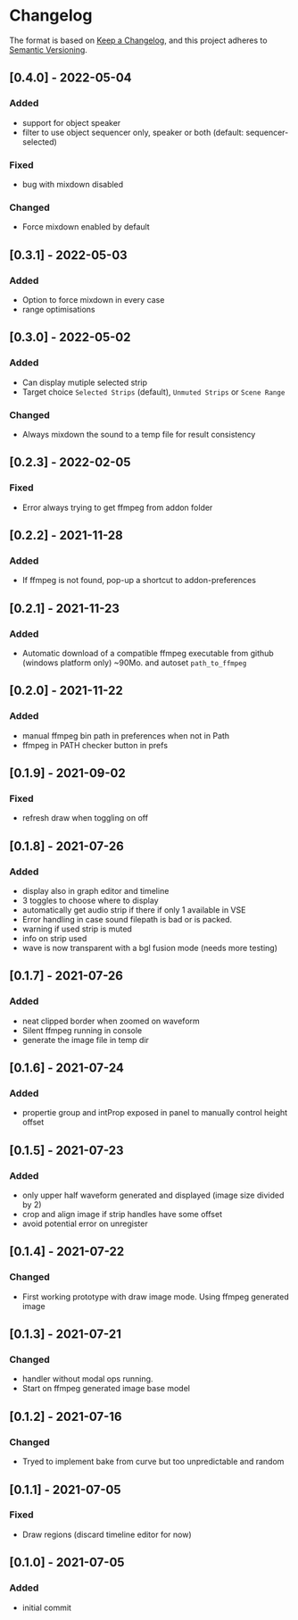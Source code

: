 # Changelog

The format is based on [Keep a Changelog](https://keepachangelog.com/en/1.0.0/),
and this project adheres to [Semantic Versioning](https://semver.org/spec/v2.0.0.html).

<!-- ## [Unreleased] -->

## [0.4.0] - 2022-05-04

### Added
- support for object speaker
- filter to use object sequencer only, speaker or both (default: sequencer-selected)
### Fixed
- bug with mixdown disabled

### Changed
- Force mixdown enabled by default

## [0.3.1] - 2022-05-03

### Added
- Option to force mixdown in every case
- range optimisations

## [0.3.0] - 2022-05-02

### Added
- Can display mutiple selected strip
- Target choice `Selected Strips` (default), `Unmuted Strips` or `Scene Range`
### Changed
- Always mixdown the sound to a temp file for result consistency

## [0.2.3] - 2022-02-05

### Fixed
- Error always trying to get ffmpeg from addon folder

## [0.2.2] - 2021-11-28

### Added
- If ffmpeg is not found, pop-up a shortcut to addon-preferences

## [0.2.1] - 2021-11-23

### Added
- Automatic download of a compatible ffmpeg executable from github (windows platform only) ~90Mo. and autoset `path_to_ffmpeg` 

## [0.2.0] - 2021-11-22

### Added
- manual ffmpeg bin path in preferences when not in Path
- ffmpeg in PATH checker button in prefs

## [0.1.9] - 2021-09-02

### Fixed
- refresh draw when toggling on off

## [0.1.8] - 2021-07-26

### Added
- display also in graph editor and timeline
- 3 toggles to choose where to display
- automatically get audio strip if there if only 1 available in VSE
- Error handling in case sound filepath is bad or is packed.
- warning if used strip is muted
- info on strip used
- wave is now transparent with a bgl fusion mode (needs more testing)

## [0.1.7] - 2021-07-26

### Added
- neat clipped border when zoomed on waveform
- Silent ffmpeg running in console
- generate the image file in temp dir

## [0.1.6] - 2021-07-24

### Added
- propertie group and intProp exposed in panel to manually  control height offset

## [0.1.5] - 2021-07-23

### Added
- only upper half waveform generated and displayed (image size divided by 2)
- crop and align image if strip handles have some offset
- avoid potential error on unregister
## [0.1.4] - 2021-07-22

### Changed
- First working prototype with draw image mode. Using ffmpeg generated image

## [0.1.3] - 2021-07-21

### Changed
- handler without modal ops running.
- Start on ffmpeg generated image base model

## [0.1.2] - 2021-07-16

### Changed
- Tryed to implement bake from curve but too unpredictable and random

## [0.1.1] - 2021-07-05

### Fixed
- Draw regions (discard timeline editor for now)
## [0.1.0] - 2021-07-05

### Added
- initial commit


<!--
Added: for new features.
Changed: for changes in existing functionality.
Deprecated: for soon-to-be removed features.
Removed: for now removed features.
Fixed: for any bug fixes.
Security: in case of vulnerabilities.
-->